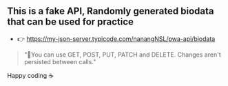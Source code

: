 ## This is a fake API, Randomly generated biodata that can be used for practice
- 👉 https://my-json-server.typicode.com/nanangNSL/pwa-api/biodata 

<blockquote>"📜You can use GET, POST, PUT, PATCH and DELETE. Changes aren't persisted between calls."</blockquote>

Happy coding ☕
